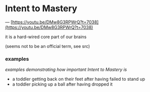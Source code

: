 # Intent to Mastery

&mdash; [https://youtu.be/DMw8G3RPWrQ?t=7038](https://youtu.be/DMw8G3RPWrQ?t=7038)

it is a hard-wired core part of our brains

(seems not to be an official term, see src)

### examples

_examples demonstrating how important Intent to Mastery is_

- a toddler getting back on their feet after having failed to stand up
- a toddler picking up a ball after having dropped it
